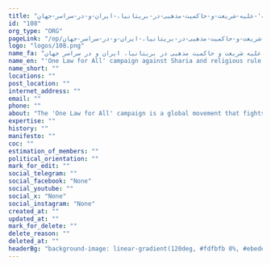 ```yaml
---
title: "کمپین-'یک-قانون-برای-همه'-علیه-شریعت-و-حاکمیت-مذهبی-در-بریتانیا،-ایران-و-در-سراسر-جهان"
id: "108"
org_type: "ORG"
pageLink: "/op/کمپین-'یک-قانون-برای-همه'-علیه-شریعت-و-حاکمیت-مذهبی-در-بریتانیا،-ایران-و-در-سراسر-جهان"
logo: "logos/108.png"
name_fa: "کمپین 'یک قانون برای همه' علیه شریعت و حاکمیت مذهبی در بریتانیا، ایران و در سراسر جهان"
name_en: "'One Law for All' campaign against Sharia and religious rule in Britain, Iran and around the world"
name_short: ""
locations: ""
post_location: ""
internet_address: ""
email: ""
phone: ""
about: "The 'One Law for All' campaign is a global movement that fights against the application of discriminatory religious laws, especially Sharia, and religious sovereignty. The campaign is based on the principle that all people, regardless of gender, religion or background, should have equal rights before the law."
expertise: ""
history: ""
manifesto: ""
coc: ""
estimation_of_members: ""
political_orientation: ""
mark_for_edit: ""
social_telegram: ""
social_facebook: "None"
social_youtube: ""
social_x: "None"
social_instagram: "None"
created_at: ""
updated_at: ""
mark_for_delete: ""
delete_reason: ""
deleted_at: ""
headerBg: "background-image: linear-gradient(120deg, #fdfbfb 0%, #ebedee 100%);"
---
```

